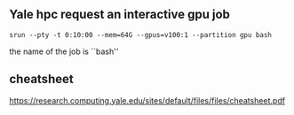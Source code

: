 ## Yale hpc request an interactive gpu job
```
srun --pty -t 0:10:00 --mem=64G --gpus=v100:1 --partition gpu bash
```
the name of the job is ``bash''


## cheatsheet
https://research.computing.yale.edu/sites/default/files/files/cheatsheet.pdf

